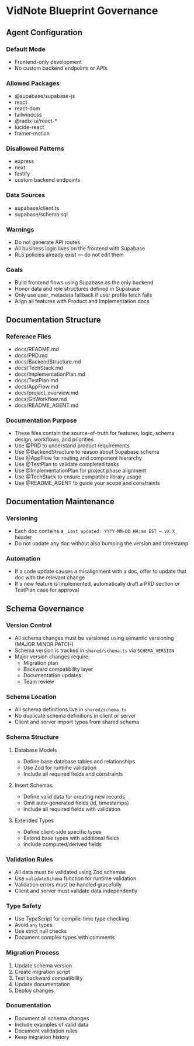 # VidNote Blueprint Governance

## Agent Configuration

### Default Mode
- Frontend-only development
- No custom backend endpoints or APIs

### Allowed Packages
- @supabase/supabase-js
- react
- react-dom
- tailwindcss
- @radix-ui/react-*
- lucide-react
- framer-motion

### Disallowed Patterns
- express
- next
- fastify
- custom backend endpoints

### Data Sources
- supabase/client.ts
- supabase/schema.sql

### Warnings
- Do not generate API routes
- All business logic lives on the frontend with Supabase
- RLS policies already exist — do not edit them

### Goals
- Build frontend flows using Supabase as the only backend
- Honor data and role structures defined in Supabase
- Only use user_metadata fallback if user profile fetch fails
- Align all features with Product and Implementation docs

## Documentation Structure

### Reference Files
- docs/README.md
- docs/PRD.md
- docs/BackendStructure.md
- docs/TechStack.md
- docs/ImplementationPlan.md
- docs/TestPlan.md
- docs/AppFlow.md
- docs/project_overview.md
- docs/GitWorkflow.md
- docs/README_AGENT.md

### Documentation Purpose
- These files contain the source-of-truth for features, logic, schema design, workflows, and priorities
- Use @PRD to understand product requirements
- Use @BackendStructure to reason about Supabase schema
- Use @AppFlow for routing and component hierarchy
- Use @TestPlan to validate completed tasks
- Use @ImplementationPlan for project phase alignment
- Use @TechStack to ensure compatible library usage
- Use @README_AGENT to guide your scope and constraints

## Documentation Maintenance

### Versioning
- Each doc contains a `_Last updated: YYYY-MM-DD HH:mm EST — vX.X_` header
- Do not update any doc without also bumping the version and timestamp

### Automation
- If a code update causes a misalignment with a doc, offer to update that doc with the relevant change
- If a new feature is implemented, automatically draft a PRD section or TestPlan case for approval

## Schema Governance

### Version Control
- All schema changes must be versioned using semantic versioning (MAJOR.MINOR.PATCH)
- Schema version is tracked in `shared/schema.ts` via `SCHEMA_VERSION`
- Major version changes require:
  - Migration plan
  - Backward compatibility layer
  - Documentation updates
  - Team review

### Schema Location
- All schema definitions live in `shared/schema.ts`
- No duplicate schema definitions in client or server
- Client and server import types from shared schema

### Schema Structure
1. Database Models
   - Define base database tables and relationships
   - Use Zod for runtime validation
   - Include all required fields and constraints

2. Insert Schemas
   - Define valid data for creating new records
   - Omit auto-generated fields (id, timestamps)
   - Include all required fields with validation

3. Extended Types
   - Define client-side specific types
   - Extend base types with additional fields
   - Include computed/derived fields

### Validation Rules
- All data must be validated using Zod schemas
- Use `validateSchema` function for runtime validation
- Validation errors must be handled gracefully
- Client and server must validate data independently

### Type Safety
- Use TypeScript for compile-time type checking
- Avoid `any` types
- Use strict null checks
- Document complex types with comments

### Migration Process
1. Update schema version
2. Create migration script
3. Test backward compatibility
4. Update documentation
5. Deploy changes

### Documentation
- Document all schema changes
- Include examples of valid data
- Document validation rules
- Keep migration history 
